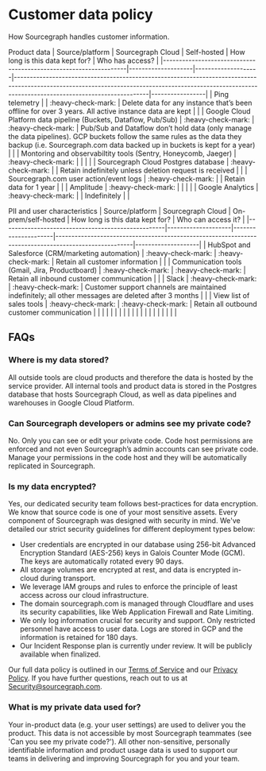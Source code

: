 # Customer data policy
How Sourcegraph handles customer information.

Product data
| Source/platform                                                     | Sourcegraph Cloud  | Self-hosted        | How long is this data kept for?                                                                                                                                                                      | Who has access? |
|------------------------------------------------------------------|--------------------|--------------------|------------------------------------------------------------------------------------------------------------------------------------------------------------------------------------------------------|-----------------|
| Ping telemetry                                                   |                    | :heavy-check-mark: | Delete data for any instance that’s been offline for over 3 years. All active instance data are kept                                                                                                 |                 |
| Google Cloud Platform data pipeline (Buckets, Dataflow, Pub/Sub) | :heavy-check-mark: | :heavy-check-mark: | Pub/Sub and Dataflow don’t hold data (only manage the data pipelines). GCP buckets follow the same rules as the data they backup (i.e. Sourcegraph.com data backed up in buckets is kept for a year) |                 |
| Montoring and observabiltity tools (Sentry, Honeycomb, Jaeger)   | :heavy-check-mark: |                    |                                                                                                                                                                                                      |                 |
| Sourcegraph Cloud Postgres database                              | :heavy-check-mark: |                    | Retain indefinitely unless deletion request is received                                                                                                                                              |                 |
| Sourcegraph.com user action/event logs                           | :heavy-check-mark: |                    | Retain data for 1 year                                                                                                                                                                               |                 |
| Amplitude                                                        | :heavy-check-mark: |                    |                                                                                                                                                                                                      |                 |
| Google Analytics                                                 | :heavy-check-mark: |                    | Indefinitely                                                                                                                                                                                         |                 |


PII and user characteristics
| Source/platform                                   | Sourcegraph Cloud  | On-prem/self-hosted | How long is this data kept for?                                                                      | Who can access it? |
|---------------------------------------------------|--------------------|---------------------|------------------------------------------------------------------------------------------------------|--------------------|
| HubSpot and Salesforce (CRM/marketing automation) | :heavy-check-mark: | :heavy-check-mark:  | Retain all customer information                                                                      |                    |
| Communication tools (Gmail, Jira, Productboard)   | :heavy-check-mark: | :heavy-check-mark:  | Retain all inbound customer communication                                                            |                    |
| Slack                                             | :heavy-check-mark: | :heavy-check-mark:  | Customer support channels are maintained indefinitely; all other messages are deleted after 3 months |                    |
| View list of sales tools                          | :heavy-check-mark: | :heavy-check-mark:  | Retain all outbound customer communication                                                           |                    |
|                                                   |                    |                     |                                                                                                      |                    |
|                                                   |                    |                     |                                                                                                      |                    |
|                                                   |                    |                     |                                                                                                      |                    |


## FAQs

### Where is my data stored?

All outside tools are cloud products and therefore the data is hosted by the service provider. All internal tools and product data is stored in the Postgres database that hosts Sourcegraph Cloud, as well as data pipelines and warehouses in Google Cloud Platform. 

### Can Sourcegraph developers or admins see my private code?

No. Only you can see or edit your private code. Code host permissions are enforced and not even Sourcegraph’s admin accounts can see private code. Manage your permissions in the code host and they will be automatically replicated in Sourcegraph.

### Is my data encrypted?

Yes, our dedicated security team follows best-practices for data encryption. We know that source code is one of your most sensitive assets. Every component of Sourcegraph was designed with security in mind. We've detailed our strict security guidelines for different deployment types below:
* User credentials are encrypted in our database using 256-bit Advanced Encryption Standard (AES-256) keys in Galois Counter Mode (GCM). The keys are automatically rotated every 90 days.
* All storage volumes are encrypted at rest, and data is encrypted in-cloud during transport.
* We leverage IAM groups and rules to enforce the principle of least access across our cloud infrastructure.
* The domain sourcegraph.com is managed through Cloudflare and uses its security capabilities, like Web Application Firewall and Rate Limiting.
* We only log information crucial for security and support. Only restricted personnel have access to user data. Logs are stored in GCP and the information is retained for 180 days. 
* Our Incident Response plan is currently under review. It will be publicly available when finalized.

Our full data policy is outlined in our [Terms of Service](https://about.sourcegraph.com/terms-dotcom) and our [Privacy Policy](https://about.sourcegraph.com/privacy/). If you have further questions, reach out to us at Security@sourcegraph.com. 

### What is my private data used for?

Your in-product data (e.g. your user settings) are used to deliver you the product. This data is not accessible by most Sourcegraph teammates (see 'Can you see my private code?'). All other non-sensitive, personally identifiable information and product usage data is used to support our teams in delivering and improving Sourcegraph for you and your team. 
